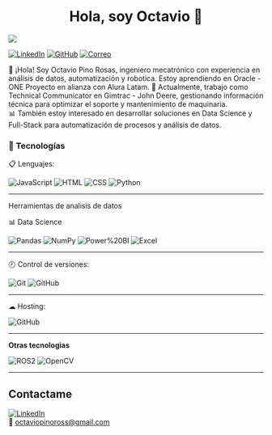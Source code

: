 <div align="center">
<h1 align="center">Hola, soy Octavio 👋</h1>
</div>
<img src="https://media.licdn.com/dms/image/v2/D4E16AQFyomWdePU_Hw/profile-displaybackgroundimage-shrink_350_1400/profile-displaybackgroundimage-shrink_350_1400/0/1705715779820?e=1747872000&v=beta&t=mP22DTOavVcPrgHrYVENhe91bJLA2KQsC47vm7OyFpo">

[![LinkedIn](https://img.shields.io/badge/LinkedIn-0A66C2?style=for-the-badge&logo=linkedin&logoColor=white)](https://www.linkedin.com/in/octavio-pino-rosas) 
[![GitHub](https://img.shields.io/badge/GitHub-181717?style=for-the-badge&logo=github&logoColor=white)](https://github.com/OctavioPinoRosas)
[![Correo](https://img.shields.io/badge/Email-D14836?style=for-the-badge&logo=gmail&logoColor=white)](mailto:octaviopinoross@gmail.com)


👋 ¡Hola! Soy Octavio Pino Rosas, ingeniero mecatrónico con experiencia en análisis de datos, automatización y robotica. Estoy aprendiendo en Oracle - ONE Proyecto en alianza con Alura Latam.
🚜 Actualmente, trabajo como Technical Communicator en Gimtrac - John Deere, gestionando información técnica para optimizar el soporte y mantenimiento de maquinaria.  
📊 También estoy interesado en desarrollar soluciones en Data Science y Full-Stack para automatización de procesos y análisis de datos.  


### 📱 Tecnologías

📋 Lenguajes:

![JavaScript](https://img.shields.io/badge/JavaScript-%20-yellow)
![HTML](https://img.shields.io/badge/HTML5-%20-orange)
![CSS](https://img.shields.io/badge/CSS3-%20-blue)
![Python](https://img.shields.io/badge/Python-%20-green) 

---

Herramientas de analisis de datos

📊 Data Science

![Pandas](https://img.shields.io/badge/Pandas-%20-red)
![NumPy](https://img.shields.io/badge/NumPy-%20-blue)
![Power%20BI](https://img.shields.io/badge/Power%20BI-%20-yellow)
![Excel](https://img.shields.io/badge/Excel-%20-green)

---

🕗 Control de versiones:

![Git](https://img.shields.io/badge/git-%23F05033.svg?style=for-the-badge&logo=git&logoColor=white) ![GitHub](https://img.shields.io/badge/github-%23121011.svg?style=for-the-badge&logo=github&logoColor=white)

---

☁ Hosting:

![GitHub](https://img.shields.io/badge/github%20pages-121013?style=for-the-badge&logo=github&logoColor=white)

---

**Otras tecnologias**

![ROS2](https://img.shields.io/badge/ROS2-%20-blue)
![OpenCV](https://img.shields.io/badge/OpenCV-%20-blue)

---

## Contactame
[![LinkedIn](https://img.shields.io/badge/LinkedIn-0A66C2?style=for-the-badge&logo=linkedin&logoColor=white)](https://www.linkedin.com/in/octavio-pino-rosas)  
📧 octaviopinoross@gmail.com  
<!--
**OctavioPinoRosas/OctavioPinoRosas** is a ✨ _special_ ✨ repository because its `README.md` (this file) appears on your GitHub profile.

Here are some ideas to get you started:

- 🔭 I’m currently working on ...
- 🌱 I’m currently learning ...
- 👯 I’m looking to collaborate on ...
- 🤔 I’m looking for help with ...
- 💬 Ask me about ...
- 📫 How to reach me: ...
- 😄 Pronouns: ...
- ⚡ Fun fact: ...
-->


<!--
**OctavioPinoRosas/OctavioPinoRosas** is a ✨ _special_ ✨ repository because its `README.md` (this file) appears on your GitHub profile.

Here are some ideas to get you started:

- 🔭 I’m currently working on ...
- 🌱 I’m currently learning ...
- 👯 I’m looking to collaborate on ...
- 🤔 I’m looking for help with ...
- 💬 Ask me about ...
- 📫 How to reach me: ...
- 😄 Pronouns: ...
- ⚡ Fun fact: ...
-->

